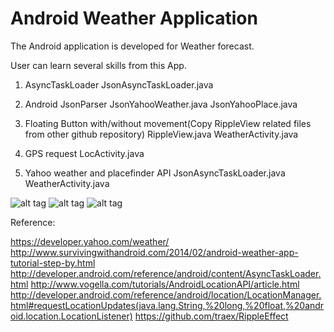 # Android Weather Application

The Android application is developed for Weather forecast.

User can learn several skills from this App.

1. AsyncTaskLoader
JsonAsyncTaskLoader.java

2. Android JsonParser
JsonYahooWeather.java
JsonYahooPlace.java

3. Floating Button with/without movement(Copy RippleView related files from other github repository)
RippleView.java
WeatherActivity.java

4. GPS request
LocActivity.java

5. Yahoo weather and placefinder API
JsonAsyncTaskLoader.java
WeatherActivity.java

![alt tag](https://cloud.githubusercontent.com/assets/3173971/6014655/40a1aeac-ab1d-11e4-9157-50a4048f622b.png)
![alt tag](https://cloud.githubusercontent.com/assets/3173971/6014656/40b09d86-ab1d-11e4-9d41-a5c36bf31d40.png)
![alt tag](https://cloud.githubusercontent.com/assets/3173971/6014657/40bb7328-ab1d-11e4-9592-8fd813f36955.png)

Reference:

https://developer.yahoo.com/weather/
http://www.survivingwithandroid.com/2014/02/android-weather-app-tutorial-step-by.html
http://developer.android.com/reference/android/content/AsyncTaskLoader.html
http://www.vogella.com/tutorials/AndroidLocationAPI/article.html
http://developer.android.com/reference/android/location/LocationManager.html#requestLocationUpdates(java.lang.String,%20long,%20float,%20android.location.LocationListener)
https://github.com/traex/RippleEffect


